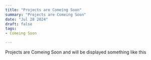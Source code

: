 ```yaml
---
title: "Projects are Comeing Soon"
summary: "Projects are Comeing Soon"
date: "Jul 28 2024"
draft: false
tags:
- Comeing Soon

---
```

Projects are Comeing Soon and will be displayed something like this

